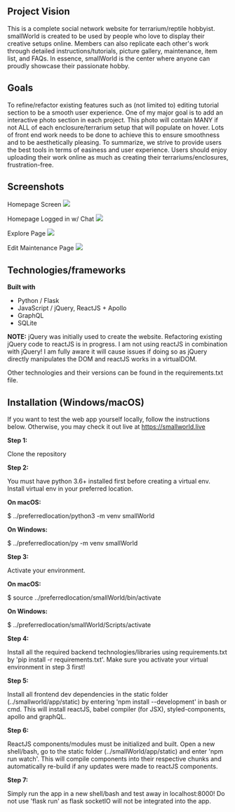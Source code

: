 ## Project Vision
This is a complete social network website for terrarium/reptile hobbyist. smallWorld is created to be used by people who love to display their creative setups online. Members can also replicate each other's work through detailed instructions/tutorials, picture gallery, maintenance, item list, and FAQs. In essence, smallWorld is the center where anyone can proudly showcase their passionate hobby.

## Goals
To refine/refactor existing features such as (not limited to) editing tutorial section to be a smooth user experience. One of my major goal is to add an interactive photo section in each project. This photo will contain MANY if not ALL of each enclosure/terrarium setup that will populate on hover. Lots of front end work needs to be done to achieve this to ensure smoothness and to be aesthetically pleasing. To summarize, we strive to provide users the best tools in terms of easiness and user experience. Users should enjoy uploading their work online as much as creating their terrariums/enclosures, frustration-free.

## Screenshots
Homepage Screen
<img src="https://i.imgur.com/AINiPSM.png">

Homepage Logged in w/ Chat
<img src="https://i.imgur.com/txfjykn.jpg">

Explore Page
<img src="https://i.imgur.com/AINiPSM.png">

Edit Maintenance Page
<img src="https://i.imgur.com/Enb3CUP.jpg">


## Technologies/frameworks
<b>Built with</b>
- Python / Flask
- JavaScript / jQuery, ReactJS + Apollo
- GraphQL
- SQLite

<b>NOTE:</b> jQuery was initially used to create the website. Refactoring existing jQuery code to reactJS is in progress. I am not using reactJS in combination with jQuery! I am fully aware it will cause issues if doing so as jQuery directly manipulates the DOM and reactJS works in a virtualDOM.

Other technologies and their versions can be found in the requirements.txt file.

## Installation (Windows/macOS)

If you want to test the web app yourself locally, follow the instructions below. Otherwise, you may check it out live at https://smallworld.live

<b>Step 1:</b>

Clone the repository

<b>Step 2:</b>

You must have python 3.6+ installed first before creating a virtual env. Install virtual env in your preferred location.

<b>On macOS:</b>

$ ../preferredlocation/python3 -m venv smallWorld

<b>On Windows:</b>

$ ../preferredlocation/py -m venv smallWorld

<b>Step 3:</b>

Activate your environment.

<b>On macOS:</b>

$ source ../preferredlocation/smallWorld/bin/activate

<b>On Windows:</b>

$ ../preferredlocation/smallWorld/Scripts/activate

<b>Step 4:</b>

Install all the required backend technologies/libraries using requirements.txt by 'pip install -r requirements.txt'. Make sure you activate your virtual environment in step 3 first!

<b>Step 5:</b>

Install all frontend dev dependencies in the static folder (../smallworld/app/static) by entering 'npm install --development' in bash or cmd. This will install reactJS, babel compiler (for JSX), styled-components, apollo and graphQL.

<b>Step 6:</b>

ReactJS components/modules must be initialized and built. Open a new shell/bash, go to the static folder (../smallWorld/app/static) and enter 'npm run watch'. This will compile components into their respective chunks and automatically re-build if any updates were made to reactJS components.

<b>Step 7:</b>

Simply run the app in a new shell/bash and test away in localhost:8000! Do not use 'flask run' as flask socketIO will not be integrated into the app.
